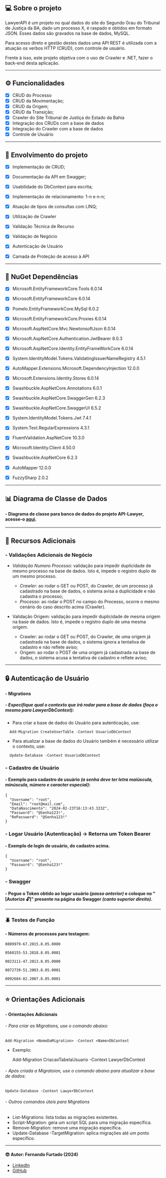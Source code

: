 ﻿## 💻 Sobre o projeto

LawyerAPI é um projeto no qual dados do site do Segundo Grau do Tribunal de Justiça da BA, dado um processo X, é raspado e obtidos em formato JSON. Esses dados são gravados na base de dados, MySQL. 

Para acesso direto e gestão destes dados uma API REST é utilizada com a atuação os verbos HTTP (CRUD), com controle de usuário.

Frente à isso, este projeto objetiva com o uso de Crawler e .NET, fazer o back-end desta aplicação.

---

## ⚙️ Funcionalidades

- [x] CRUD do Processo 
- [x] CRUD da Movimentação;
- [x] CRUD da Origem;
- [x] CRUD da Transição;
- [x] Crawler do Site Tribunal de Justiça do Estado da Bahia
- [x] Integração dos CRUDs com a base de dados
- [x] Integração do Crawler com a base de dados
- [x] Controle de Usuário

---

## :1st_place_medal: Envolvimento do projeto
- [x] Implementação de CRUD;
- [x] Documentação da API em Swagger;
- [x] Usabilidade do DbContext para escrita;
- [x] Implementação de relacionamento: 1-n e n-n;
- [x] Atuação de tipos de consultas com LINQ;
- [x] Utilização de Crawler
- [x] Validação Técnica de Recurso
- [x] Validação de Negócio
- [x] Autenticação de Usuário
- [x] Camada de Proteção de acesso à API


--- 

## :hammer: NuGet Dependências 
- [x] Microsoft.EntityFrameworkCore.Tools 6.0.14
- [x] Microsoft.EntityFrameworkCore 6.0.14
- [x] Pomelo.EntityFrameworkCore.MySql 6.0.2
- [x] Microsoft.EntityFrameworkCore.Proxies 6.0.14
- [x] Microsoft.AspNetCore.Mvc.NewtonsoftJson 6.0.14
- [x] Microsoft.AspNetCore.Authentication.JwtBearer 8.0.3
- [x] Microsoft.AspNetCore.Identity.EntityFrameWorkCore 6.0.14
- [x] System.IdentityModel.Tokens.ValidatingIssuerNameRegistry 4.5.1
- [x] AutoMapper.Extensions.Microsoft.DependencyInjection 12.0.0
- [x] Microsoft.Extensions.Identity.Stores 6.0.14
- [x] Swashbuckle.AspNetCore.Annotations 6.0.1
- [x] Swashbuckle.AspNetCore.SwaggerGen 6.2.3
- [x] Swashbuckle.AspNetCore.SwaggerUI 6.5.2
- [X] System.IdentityModel.Tokens.Jwt 7.4.1
- [x] System.Text.RegularExpressions 4.3.1
- [x] FluentValidation.AspNetCore 10.3.0
- [x] Microsoft.Identity.Client 4.50.0
- [x] Swashbuckle.AspNetCore 6.2.3
- [x] AutoMapper 12.0.0
- [x] FuzzySharp 2.0.2

  
---

## :bar_chart: Diagrama de Classe de Dados
####  - Diagrama de classe para banco de dados do projeto API-Lawyer, acesse-o [aqui](https://github.com/Fernando-EngComputacao/ApiLawyer/blob/dev/API-Lawyer/Assets/Diagrams/Lawyer-dev.pdf).


---

## :bookmark: Recursos Adicionais
### - Validações Adicionais de Negócio
 - *Validação Numero Processo:* validação para impedir duplicidade de mesmo processo na base de dados. Isto é, impede o registro duplo de um mesmo processo.
   - *Crawler:* ao rodar o GET ou POST, do Crawler, de um processo já cadastrado na base de dados, o sistema avisa a duplicidade e não cadastra o processo;
   - *Processo:* ao rodar o POST no campo do Processo, ocorre o mesmo cenário do caso descrito acima (Crawler).
   
    
 - Validação Origem: validação para impedir duplicidade de mesma origem na base de dados. Isto é, impede o registro duplo de uma mesma origem.
   - Crawler:  ao rodar o GET ou POST, do Crawler, de uma origem já cadastrada na base de dados, o sistema ignora a tentativa de cadastro e não reflete aviso;
   - Origem: ao rodar o POST de uma origem já cadastrada na base de dados, o sistema acusa a tentativa de cadastro e reflete aviso;
 



---

## :lock: Autenticação de Usuário
#### - Migrations
##### - Especifique qual o contexto que irá rodar para a base de dados _(faça o mesmo para LawyerDbContext)_:

- Para criar a base de dados do Usuário para autenticação, use:

```
  Add-Migration CreateUserTable -Context UsuarioDbContext
```

- Para atualizar a base de dados do Usuário também é necessário utilizar o contexto, use:

```
  Update-Database -Context UsuarioDbContext
```

### - Cadastro de Usuário
#### - Exemplo para cadastro de usuário _(a senha deve ter letra maiúscula, minúscula, número e caracter especial)_:
```
{
  "Username": "root",
  "Email": "root@mail.com",
  "DataNascimento": "2024-02-23T16:13:43.323Z",
  "Password": "@Senha123!",
  "RePassword": "@Senha123!"
}
```

### - Logar Usuário (Autenticação) -> Retorna um Token Bearer
#### - Exemplo de login de usuário, do cadastro acima.
```
{
  "Username": "root",
  "Password": "@Senha123!"
}
```

### - Swagger
#### - Pegue o Token obtido ao logar usuário _(passo anterior)_ e coloque no "[Autorize 🔓]" presente na página do Swagger _(canto superior direito)_.

---

### :beetle: Testes de Função
#### - Números de processos para testagem:

```
0809979-67.2015.8.05.0080
```

```
0568155-53.2018.8.05.0001
```

```
0023111-47.2013.8.05.0000
```

```
0072739-51.2003.8.05.0001
```

```
0092684-82.2007.8.05.0001
```

---

## :star: Orientações Adicionais
#### - Orientações Adicionais
###### - Para criar as Migrations, use o comando abaixo:

    Add-Migration <NomeDaMigration> -Context <Name>DbContext

- Exemplo: 

    Add-Migration CriacaoTabelaUsuario -Context LawyerDbContext

###### - Após criada a Migratoion, use o comando abaixo para atualizar a base de dados:

    Update-Database -Context LawyerDbContext
        
###### - Outros comandos úteis para Migrations
 - List-Migrations: lista todas as migrações existentes.
 - Script-Migration: gera um script SQL para uma migração específica.
 - Remove-Migration: remove uma migração específica.
 - Update-Database -TargetMigration: aplica migrações até um ponto específico.


---

####  :sunglasses: Autor: Fernando Furtado (2024)
   - [LinkedIn](https://linkedin.com/in/furtadof/)
   - [GitHub](https://github.com/Fernando-EngComputacao)